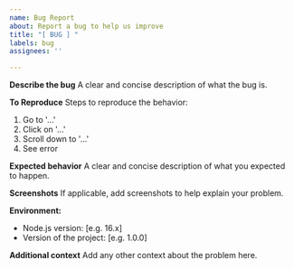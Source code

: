 ```yaml
---
name: Bug Report
about: Report a bug to help us improve
title: "[ BUG ] "
labels: bug
assignees: ''

---
```


**Describe the bug**
A clear and concise description of what the bug is.

**To Reproduce**
Steps to reproduce the behavior:
1. Go to '...'
2. Click on '...'
3. Scroll down to '...'
4. See error

**Expected behavior**
A clear and concise description of what you expected to happen.

**Screenshots**
If applicable, add screenshots to help explain your problem.

**Environment:**
 - Node.js version: [e.g. 16.x]
 - Version of the project: [e.g. 1.0.0]

**Additional context**
Add any other context about the problem here.

